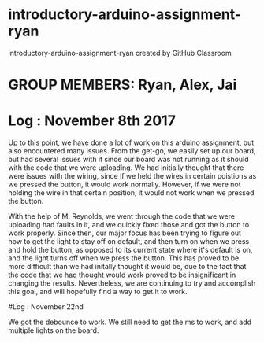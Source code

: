 # introductory-arduino-assignment-ryan
introductory-arduino-assignment-ryan created by GitHub Classroom

# GROUP MEMBERS: Ryan, Alex, Jai

# Log : November 8th 2017

Up to this point, we have done a lot of work on this arduino assignment, but also encountered many issues.
From the get-go, we easily set up our board, but had several issues with it since our board was not running as it should with the code that we were uploading. We had initially thought that there were issues with the wiring, since if we held the wires in certain poistions as we pressed the button, it would work normally. However, if we were not holding the wire in that certain position, it would not work when we pressed the button. 

With the help of M. Reynolds, we went through the code that we were uploading had faults in it, and we quickly fixed those and got the button to work properly. Since then, our major focus has been trying to figure out how to get the light to stay off on default, and then turn on when we press and hold the button, as opposed to its current state where it's default is on, and the light turns off when we press the button. This has proved to be more difficult than we had initally thought it would be, due to the fact that the code that we had thought would work proved to be insignificant in changing the results. Nevertheless, we are continuing to try and accomplish this goal, and will hopefully find a way to get it to work. 


#Log : November 22nd

We got the debounce to  work. We still need to get the ms to work, and add multiple lights on the board.
